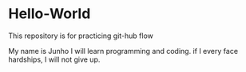 # Hello-World
This repository is for practicing git-hub flow

My name is Junho
I will learn programming and coding. 
if I every face hardships, I will not give up.
